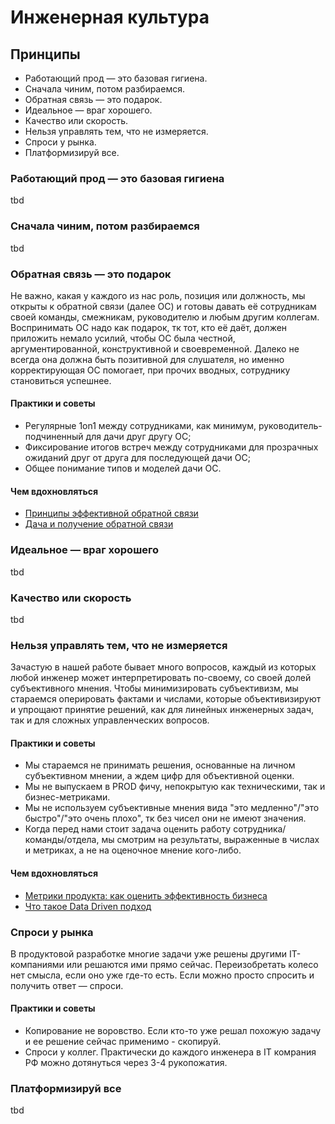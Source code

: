 # Инженерная культура

## Принципы

- Работающий прод — это базовая гигиена.
- Сначала чиним, потом разбираемся.
- Обратная связь — это подарок.
- Идеальное — враг хорошего.
- Качество или скорость.
- Нельзя управлять тем, что не измеряется.
- Спроси у рынка.
- Платформизируй все.

### Работающий прод — это базовая гигиена

tbd

### Сначала чиним, потом разбираемся

tbd

### Обратная связь — это подарок

Не важно, какая у каждого из нас роль, позиция или должность, мы открыты к обратной связи (далее ОС) и готовы давать её сотрудникам своей команды, смежникам, руководителю и любым другим коллегам. Воспринимать ОС надо как подарок, тк тот, кто её даёт, должен приложить немало усилий, чтобы ОС была честной, аргументированной, конструктивной и своевременной. Далеко не всегда она должна быть позитивной для слушателя, но именно корректирующая ОС помогает, при прочих вводных, сотруднику становиться успешнее.


#### Практики и советы

- Регулярные 1on1 между сотрудниками, как минимум, руководитель-подчиненный для дачи друг другу ОС;  
- Фиксирование итогов встреч между сотрудниками для прозрачных ожиданий друг от друга для последующей дачи ОС;  
- Общее понимание типов и моделей дачи ОС.


#### Чем вдохновляться

- [Принципы эффективной обратной связи](https://practicum.yandex.ru/blog/kak-davat-i-prinimat-obratnuyu-svyaz/#principy)
- [Дача и получение обратной связи](https://tlroadmap.io/self-skills/communications/feedback.html)


### Идеальное — враг хорошего

tbd

### Качество или скорость

tbd

### Нельзя управлять тем, что не измеряется

Зачастую в нашей работе бывает много вопросов, каждый из которых любой инженер может интерпретировать по-своему, со своей долей субъективного мнения. Чтобы минимизировать субъективизм, мы стараемся оперировать фактами и числами, которые объективизируют и упрощают принятие решений, как для линейных инженерных задач, так и для сложных управленческих вопросов.

#### Практики и советы

- Мы стараемся не принимать решения, основанные на личном субъективном мнении, а ждем цифр для объективной оценки.  
- Мы не выпускаем в PROD фичу, непокрытую как техническими, так и бизнес-метриками.  
- Мы не используем субъективные мнения вида "это медленно"/"это быстро"/"это очень плохо", тк без чисел они не имеют значения.  
- Когда перед нами стоит задача оценить работу сотрудника/команды/отдела, мы смотрим на результаты, выраженные в числах и метриках, а не на оценочное мнение кого-либо.

#### Чем вдохновляться

- [Метрики продукта: как оценить эффективность бизнеса](https://practicum.yandex.ru/blog/chto-takoe-produktovye-metriki-i-kakimi-oni-byvayut/)
- [Что такое Data Driven подход](https://habr.com/ru/articles/856920/)

### Спроси у рынка

В продуктовой разработке многие задачи уже решены другими IT-компаниями или решаются ими прямо сейчас. Переизобретать колесо нет смысла, если оно уже где-то есть. Если можно просто спросить и получить ответ — спроси.

#### Практики и советы

- Копирование не воровство. Если кто-то уже решал похожую задачу и ее решение сейчас применимо - скопируй. 
- Спроси у коллег. Практически до каждого инженера в IT комрания РФ можно дотянуться через 3-4 рукопожатия.
 

### Платформизируй все

tbd

